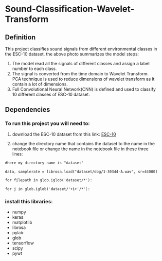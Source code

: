 # Sound-Classification-Wavelet-Transform


## Definition

This project classifies sound signals from different environmental classes in the ESC-10 dataset. the above photo summarizes the model steps: <br/>
1. The model read all the signals of different classes and assign a label number to each class.
2. The  signal is converted from the time domain to Wavelet Transform. PCA technique is used to reduce dimensions of wavelet transform as it contain a lot of dimensions.
3. Full Convolutional Neural Network(CNN) is defined and used to classify 10 different classes of ESC-10 dataset.
## Dependencies 
### To run this project you will need to:
1. download the ESC-10 dataset from this link: [ESC-10](https://dataverse.harvard.edu/dataset.xhtml?persistentId=doi:10.7910/DVN/YDEPUT)

2. change the directory name that contains the dataset to the name in the notebook file or change the name in the notebook file in these three lines:<br/>
```html
#here my directory name is "dataset"

data, samplerate = librosa.load("dataset/dog/1-30344-A.wav", sr=44000) 

for filepath in glob.iglob('dataset/*'):

for j in glob.iglob('dataset/'+i+'/*'):

```
### install this libraries:
- numpy
- keras
- matplotlib
- librosa
- pylab
- glob
- tensorflow
- scipy
- pywt
